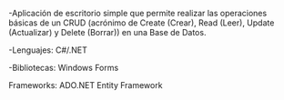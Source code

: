-Aplicación de escritorio simple que permite realizar las
operaciones básicas de un CRUD (acrónimo de Create (Crear), Read (Leer), Update
(Actualizar) y Delete (Borrar)) en una Base de Datos. 

-Lenguajes: C#/.NET

-Bibliotecas: Windows Forms 

Frameworks: ADO.NET Entity Framework

